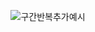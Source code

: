 <p align = "center">
<img alt="구간반복추가예시" src="https://github.com/user-attachments/assets/9d936ba6-defb-45a7-8ae7-fee36b17e594">
<p/>
